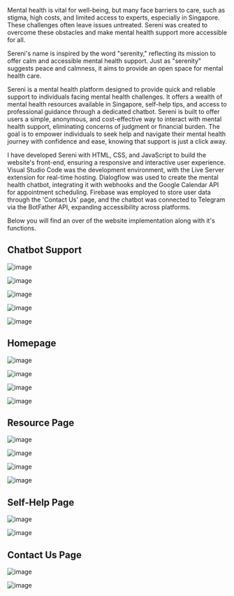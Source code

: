 Mental health is vital for well-being, but many face barriers to care, such as stigma, high costs, and limited access to experts, especially in Singapore. These challenges often leave issues untreated. Sereni was created to overcome these obstacles and make mental health support more accessible for all.

Sereni's name is inspired by the word "serenity," reflecting its mission to offer calm and accessible mental health support. Just as "serenity" suggests peace and calmness, it aims to provide an open space for mental health care.

Sereni is a mental health platform designed to provide quick and reliable support to individuals facing mental health challenges. It offers a wealth of mental health resources available in Singapore, self-help tips, and access to professional guidance through a dedicated chatbot. Sereni is built to offer users a simple, anonymous, and cost-effective way to interact with mental health support, eliminating concerns of judgment or financial burden. The goal is to empower individuals to seek help and navigate their mental health journey with confidence and ease, knowing that support is just a click away.

I have developed Sereni with HTML, CSS, and JavaScript to build the website's front-end, ensuring a responsive and interactive user experience. Visual Studio Code was the development environment, with the Live Server extension for real-time hosting. Dialogflow was used to create the mental health chatbot, integrating it with webhooks and the Google Calendar API for appointment scheduling. Firebase was employed to store user data through the 'Contact Us' page, and the chatbot was connected to Telegram via the BotFather API, expanding accessibility across platforms.

Below you will find an over of the website implementation along with it's functions.

## Chatbot Support

![image](https://github.com/user-attachments/assets/ffce23fb-d933-4225-b484-e64359eb3f7a)

![image](https://github.com/user-attachments/assets/b564e1f4-9848-4ff6-89cb-624a092e0bf6)

![image](https://github.com/user-attachments/assets/235d3f49-b496-4c12-9071-c33f526480eb)

![image](https://github.com/user-attachments/assets/36b2406b-54e0-4ae9-8f92-3a71e615910f)

![image](https://github.com/user-attachments/assets/4880d8b5-5f92-4d2c-a260-98ec13c70e99)

## Homepage

![image](https://github.com/user-attachments/assets/9aa93f0c-a470-4687-ac08-ba1fbd3df944)

![image](https://github.com/user-attachments/assets/c867d22a-eb13-49ae-8a08-6eb89903f5a1)

![image](https://github.com/user-attachments/assets/e21ac602-01a5-4cfe-9506-e22c4c04ac75)

![image](https://github.com/user-attachments/assets/3eb5d7a9-65f2-4214-9a35-e21989f26c46)

## Resource Page

![image](https://github.com/user-attachments/assets/f0aeb3df-caef-4af6-8ec0-5a6e06a661a6)

![image](https://github.com/user-attachments/assets/fae2c342-202b-4cb7-90e5-99bba852fb79)

![image](https://github.com/user-attachments/assets/1a67405e-5ff4-4052-b26d-28d5c3fae2f1)


![image](https://github.com/user-attachments/assets/5fba0e3b-f037-42ec-83d8-b67f003ce0db)


## Self-Help Page

![image](https://github.com/user-attachments/assets/5c8a8a1e-44ac-49e0-8061-93535a3ab9d1)

![image](https://github.com/user-attachments/assets/0f176117-95f7-4bb8-8c2f-4cc599115319)

## Contact Us Page

![image](https://github.com/user-attachments/assets/2f19a1b8-3fc1-4154-90cb-be3cbaec350c)

![image](https://github.com/user-attachments/assets/8fd60e6d-f3b1-4bce-b53e-bb886aef0a85)
